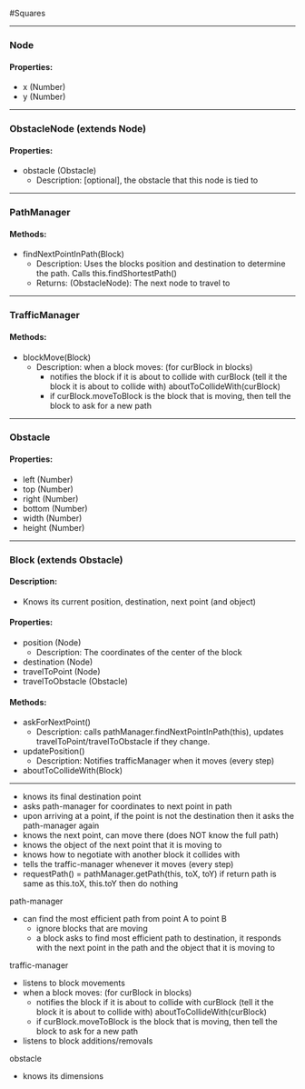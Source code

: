 #Squares

---

### Node
#### Properties:
- x (Number)
- y (Number)

---


### ObstacleNode (extends Node)
#### Properties:
- obstacle (Obstacle)
	- Description: [optional], the obstacle that this node is tied to

---

### PathManager
#### Methods:
- findNextPointInPath(Block)
	- Description: Uses the blocks position and destination to determine the path. Calls this.findShortestPath()
	- Returns: (ObstacleNode): The next node to travel to

---

### TrafficManager
#### Methods:
- blockMove(Block)
	- Description: when a block moves: (for curBlock in blocks)
		- notifies the block if it is about to collide with curBlock (tell it the block it is about to collide with) aboutToCollideWith(curBlock)
		- if curBlock.moveToBlock is the block that is moving,  then tell the block to ask for a new path

---

### Obstacle
#### Properties:
- left (Number)
- top (Number)
- right (Number)
- bottom (Number)
- width (Number)
- height (Number)

---

### Block (extends Obstacle)
#### Description:
- Knows its current position, destination, next point (and object)
#### Properties:
- position (Node)
	- Description: The coordinates of the center of the block
- destination (Node)
- travelToPoint (Node)
- travelToObstacle (Obstacle) 
#### Methods:
- askForNextPoint()
	- Description: calls pathManager.findNextPointInPath(this), updates travelToPoint/travelToObstacle if they change.
- updatePosition()
	- Description: Notifies trafficManager when it moves (every step)
- aboutToCollideWith(Block)
 
---

- knows its final destination point
- asks path-manager for coordinates to next point in path
- upon arriving at a point, if the point is not the destination then it asks the path-manager again
- knows the next point, can move there (does NOT know the full path)
- knows the object of the next point that it is moving to
- knows how to negotiate with another block it collides with
- tells the traffic-manager whenever it moves (every step)
- requestPath() =
     pathManager.getPath(this, toX, toY)
     if return path is same as this.toX, this.toY then do nothing

path-manager
- can find the most efficient path from point A to point B
     - ignore blocks that are moving
     - a block asks to find most efficient path to destination, it responds with the next point in the path and the object that it is moving to

traffic-manager
- listens to block movements
- when a block moves: (for curBlock in blocks)
     - notifies the block if it is about to collide with curBlock (tell it the block it is about to collide with) aboutToCollideWith(curBlock)
     - if curBlock.moveToBlock is the block that is moving,  then tell the block to ask for a new path
- listens to block additions/removals

obstacle
- knows its dimensions

